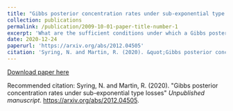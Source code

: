 ```yaml
---
title: "Gibbs posterior concentration rates under sub-exponential type losses"
collection: publications
permalink: /publication/2009-10-01-paper-title-number-1
excerpt: 'What are the sufficient conditions under which a Gibbs posterior distribution concentrates at the true parameter value?  How do properties of the loss function and prior distribution affect concentration?  Answers to these questions and more within...'
date: 2020-12-24
paperurl: 'https://arxiv.org/abs/2012.04505'
citation: 'Syring, N. and Martin, R. (2020). &quot;Gibbs posterior concentration rates under sub-exponential type losses.&quot; <i>Submitted</i>.'
---
```


[Download paper here](https://arxiv.org/pdf/2012.04505.pdf)

Recommended citation: Syring, N. and Martin, R. (2020). "Gibbs posterior concentration rates under sub-exponential type losses" <i>Unpublished manuscript</i>. https://arxiv.org/abs/2012.04505.
